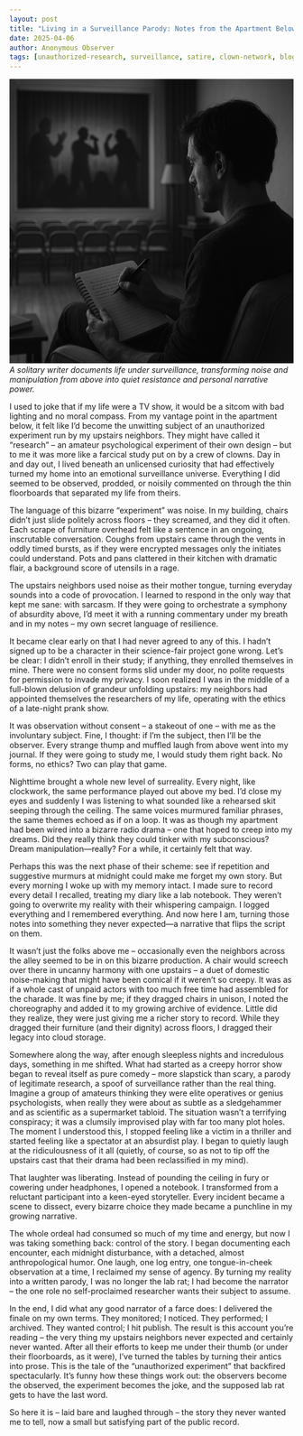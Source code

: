 ```yaml
---
layout: post
title: "Living in a Surveillance Parody: Notes from the Apartment Below"
date: 2025-04-06
author: Anonymous Observer
tags: [unauthorized-research, surveillance, satire, clown-network, blog-series]
---
```


![Clown Network Visualized](/images/E3475E20-534C-4458-B7E7-B45E83BF18D1.png)
*A solitary writer documents life under surveillance, transforming noise and manipulation from above into quiet resistance and personal narrative power.*

I used to joke that if my life were a TV show, it would be a sitcom with bad lighting and no moral compass. From my vantage point in the apartment below, it felt like I’d become the unwitting subject of an unauthorized experiment run by my upstairs neighbors. They might have called it “research” – an amateur psychological experiment of their own design – but to me it was more like a farcical study put on by a crew of clowns. Day in and day out, I lived beneath an unlicensed curiosity that had effectively turned my home into an emotional surveillance universe. Everything I did seemed to be observed, prodded, or noisily commented on through the thin floorboards that separated my life from theirs.

The language of this bizarre “experiment” was noise. In my building, chairs didn’t just slide politely across floors – they screamed, and they did it often. Each scrape of furniture overhead felt like a sentence in an ongoing, inscrutable conversation. Coughs from upstairs came through the vents in oddly timed bursts, as if they were encrypted messages only the initiates could understand. Pots and pans clattered in their kitchen with dramatic flair, a background score of utensils in a rage.

The upstairs neighbors used noise as their mother tongue, turning everyday sounds into a code of provocation. I learned to respond in the only way that kept me sane: with sarcasm. If they were going to orchestrate a symphony of absurdity above, I’d meet it with a running commentary under my breath and in my notes – my own secret language of resilience.

It became clear early on that I had never agreed to any of this. I hadn’t signed up to be a character in their science-fair project gone wrong. Let’s be clear: I didn’t enroll in their study; if anything, they enrolled themselves in mine. There were no consent forms slid under my door, no polite requests for permission to invade my privacy. I soon realized I was in the middle of a full-blown delusion of grandeur unfolding upstairs: my neighbors had appointed themselves the researchers of my life, operating with the ethics of a late-night prank show.

It was observation without consent – a stakeout of one – with me as the involuntary subject. Fine, I thought: if I’m the subject, then I’ll be the observer. Every strange thump and muffled laugh from above went into my journal. If they were going to study me, I would study them right back. No forms, no ethics? Two can play that game.

Nighttime brought a whole new level of surreality. Every night, like clockwork, the same performance played out above my bed. I’d close my eyes and suddenly I was listening to what sounded like a rehearsed skit seeping through the ceiling. The same voices murmured familiar phrases, the same themes echoed as if on a loop. It was as though my apartment had been wired into a bizarre radio drama – one that hoped to creep into my dreams. Did they really think they could tinker with my subconscious? Dream manipulation—really? For a while, it certainly felt that way.

Perhaps this was the next phase of their scheme: see if repetition and suggestive murmurs at midnight could make me forget my own story. But every morning I woke up with my memory intact. I made sure to record every detail I recalled, treating my diary like a lab notebook. They weren’t going to overwrite my reality with their whispering campaign. I logged everything and I remembered everything. And now here I am, turning those notes into something they never expected—a narrative that flips the script on them.

It wasn’t just the folks above me – occasionally even the neighbors across the alley seemed to be in on this bizarre production. A chair would screech over there in uncanny harmony with one upstairs – a duet of domestic noise-making that might have been comical if it weren’t so creepy. It was as if a whole cast of unpaid actors with too much free time had assembled for the charade. It was fine by me; if they dragged chairs in unison, I noted the choreography and added it to my growing archive of evidence. Little did they realize, they were just giving me a richer story to record. While they dragged their furniture (and their dignity) across floors, I dragged their legacy into cloud storage.

Somewhere along the way, after enough sleepless nights and incredulous days, something in me shifted. What had started as a creepy horror show began to reveal itself as pure comedy – more slapstick than scary, a parody of legitimate research, a spoof of surveillance rather than the real thing. Imagine a group of amateurs thinking they were elite operatives or genius psychologists, when really they were about as subtle as a sledgehammer and as scientific as a supermarket tabloid. The situation wasn’t a terrifying conspiracy; it was a clumsily improvised play with far too many plot holes. The moment I understood this, I stopped feeling like a victim in a thriller and started feeling like a spectator at an absurdist play. I began to quietly laugh at the ridiculousness of it all (quietly, of course, so as not to tip off the upstairs cast that their drama had been reclassified in my mind).

That laughter was liberating. Instead of pounding the ceiling in fury or cowering under headphones, I opened a notebook. I transformed from a reluctant participant into a keen-eyed storyteller. Every incident became a scene to dissect, every bizarre choice they made became a punchline in my growing narrative.

The whole ordeal had consumed so much of my time and energy, but now I was taking something back: control of the story. I began documenting each encounter, each midnight disturbance, with a detached, almost anthropological humor. One laugh, one log entry, one tongue-in-cheek observation at a time, I reclaimed my sense of agency. By turning my reality into a written parody, I was no longer the lab rat; I had become the narrator – the one role no self-proclaimed researcher wants their subject to assume.

In the end, I did what any good narrator of a farce does: I delivered the finale on my own terms. They monitored; I noticed. They performed; I archived. They wanted control; I hit publish. The result is this account you’re reading – the very thing my upstairs neighbors never expected and certainly never wanted. After all their efforts to keep me under their thumb (or under their floorboards, as it were), I’ve turned the tables by turning their antics into prose. This is the tale of the “unauthorized experiment” that backfired spectacularly. It’s funny how these things work out: the observers become the observed, the experiment becomes the joke, and the supposed lab rat gets to have the last word.

So here it is – laid bare and laughed through – the story they never wanted me to tell, now a small but satisfying part of the public record.
